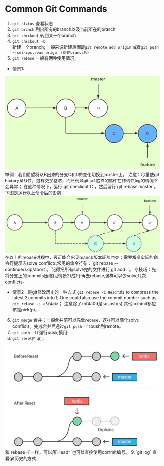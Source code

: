 # Common Git Commands

1. `git status` 查看状态
2. `git branch` 列出所有的branch以及当前所在的branch
3. `git checkout` 转到某一个branch
4. `git checkout -b`   
新建一个branch; 一般来说新建后面跟`git remote add origin` 或者`git push --set-upstream origin (新建branch名)`
5. `git rebase` 
一般有两种使用情况; 
* 情景1: 
<img src="../image/git/rebase_01.png">
举例：我们希望将从B出来的分支C和D的变化切换到master上。
注意：尽量使git history呈线性，这样更加整洁，而且例如git-p4这样的插件在非线性log的情况下会异常；
在这种情况下，运行`git checkout C`，然后运行`git rebase master`。
下图是运行以上命令后的图例：  
<img src="../image/git/rebase_02.png">  
在以上的rebase过程中，很可能会出现branch版本间的冲突；需要根据实际的命令行提示去solve conflicts;常见的命令行有：`git rebase 
--continue/skip/abort`。
记得把所有solve完的文件进行`git add .`。
小技巧：先将分支上的commits压缩(见情景2)成1个再去rebase,这样可以少solve几次conflicts。  

* 情景2：是git修改历史的一种方式
`git rebase -i Head^3`is to compress the latest 3 commits into 1;
One could also use the commit number such as `git rebase -i a5f4a0d`；
注意除了a5f4a0d是squash(s),其他commit都应该是pick(p)。

6. `git merge` 合并；一般合并前可以先做`rebase`，这样可以简化solve conflicts。完成合并后通过`git push -ff`push到remote。
7. `git push -ff`强行push;慎用!
8. `git reset`回滚；  
<img src="../image/git/reset.PNG">  
和`rebase -i`一样，可以用`Head^`也可以直接使用commit编号。
9. `git log` 查看git历史的方式
